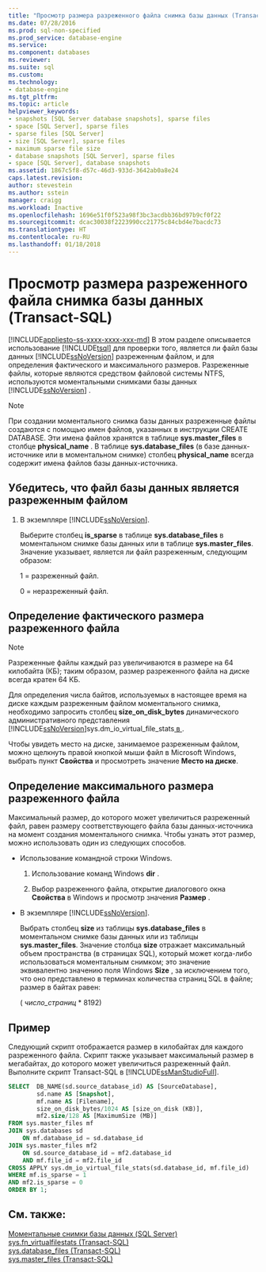 ```yaml
---
title: "Просмотр размера разреженного файла снимка базы данных (Transact-SQL) | Документация Майкрософт"
ms.date: 07/28/2016
ms.prod: sql-non-specified
ms.prod_service: database-engine
ms.service: 
ms.component: databases
ms.reviewer: 
ms.suite: sql
ms.custom: 
ms.technology:
- database-engine
ms.tgt_pltfrm: 
ms.topic: article
helpviewer_keywords:
- snapshots [SQL Server database snapshots], sparse files
- space [SQL Server], sparse files
- sparse files [SQL Server]
- size [SQL Server], sparse files
- maximum sparse file size
- database snapshots [SQL Server], sparse files
- space [SQL Server], database snapshots
ms.assetid: 1867c5f8-d57c-46d3-933d-3642ab0a8e24
caps.latest.revision: 
author: stevestein
ms.author: sstein
manager: craigg
ms.workload: Inactive
ms.openlocfilehash: 1696e51f0f523a98f3bc3acdbb36bd97b9cf0f22
ms.sourcegitcommit: dcac30038f2223990cc21775c84cbd4e7bacdc73
ms.translationtype: HT
ms.contentlocale: ru-RU
ms.lasthandoff: 01/18/2018
---
```

# <a name="view-the-size-of-the-sparse-file-of-a-database-snapshot-transact-sql"></a>Просмотр размера разреженного файла снимка базы данных (Transact-SQL)
[!INCLUDE[appliesto-ss-xxxx-xxxx-xxx-md](../../includes/appliesto-ss-xxxx-xxxx-xxx-md.md)] В этом разделе описывается использование [!INCLUDE[tsql](../../includes/tsql-md.md)] для проверки того, является ли файл базы данных [!INCLUDE[ssNoVersion](../../includes/ssnoversion-md.md)] разреженным файлом, и для определения фактического и максимального размеров. Разреженные файлы, которые являются средством файловой системы NTFS, используются моментальными снимками базы данных [!INCLUDE[ssNoVersion](../../includes/ssnoversion-md.md)] .  
  
> [!NOTE]  
>  При создании моментального снимка базы данных разреженные файлы создаются с помощью имен файлов, указанных в инструкции CREATE DATABASE. Эти имена файлов хранятся в таблице **sys.master_files** в столбце **physical_name** . В таблице **sys.database_files** (в базе данных-источнике или в моментальном снимке) столбец **physical_name** всегда содержит имена файлов базы данных-источника.  
  
## <a name="verify-that-a-database-file-is-a-sparse-file"></a>Убедитесь, что файл базы данных является разреженным файлом  
  
1.  В экземпляре [!INCLUDE[ssNoVersion](../../includes/ssnoversion-md.md)].  
  
     Выберите столбец **is_sparse** в таблице **sys.database_files** в моментальном снимке базы данных или в таблице **sys.master_files**. Значение указывает, является ли файл разреженным, следующим образом:  
  
     1 = разреженный файл.  
  
     0 = неразреженный файл.  
  
## <a name="find-out-the-actual-size-of-a-sparse-file"></a>Определение фактического размера разреженного файла  
  
> [!NOTE]  
>  Разреженные файлы каждый раз увеличиваются в размере на 64 килобайта (КБ); таким образом, размер разреженного файла на диске всегда кратен 64 КБ.  
  
 Для определения числа байтов, используемых в настоящее время на диске каждым разреженным файлом моментального снимка, необходимо запросить столбец **size_on_disk_bytes** динамического административного представления [!INCLUDE[ssNoVersion](../../includes/ssnoversion-md.md)]sys.dm_io_virtual_file_stats[ в ](../../relational-databases/system-dynamic-management-views/sys-dm-io-virtual-file-stats-transact-sql.md).  
  
 Чтобы увидеть место на диске, занимаемое разреженным файлом, можно щелкнуть правой кнопкой мыши файл в Microsoft Windows, выбрать пункт **Свойства** и просмотреть значение **Место на диске**.  
  
## <a name="find-out-the-maximum-size-of-a-sparse-file"></a>Определение максимального размера разреженного файла  
 Максимальный размер, до которого может увеличиться разреженный файл, равен размеру соответствующего файла базы данных-источника на момент создания моментального снимка. Чтобы узнать этот размер, можно использовать один из следующих способов.  
  
-   Использование командной строки Windows.  
  
    1.  Использование команд Windows **dir** .  
  
    2.  Выбор разреженного файла, открытие диалогового окна **Свойства** в Windows и просмотр значения **Размер** .  
  
-   В экземпляре [!INCLUDE[ssNoVersion](../../includes/ssnoversion-md.md)].  
  
     Выбрать столбец **size** из таблицы **sys.database_files** в моментальном снимке базы данных или из таблицы **sys.master_files**. Значение столбца **size** отражает максимальный объем пространства (в страницах SQL), который может когда-либо использоваться моментальным снимком; это значение эквивалентно значению поля Windows **Size** , за исключением того, что оно представлено в терминах количества страниц SQL в файле; размер в байтах равен:  
  
     ( *число_страниц* * 8192)  

## <a name="example"></a>Пример
Следующий скрипт отображается размер в килобайтах для каждого разреженного файла.  Скрипт также указывает максимальный размер в мегабайтах, до которого может увеличиться разреженный файл.  Выполните скрипт Transact-SQL в [!INCLUDE[ssManStudioFull](../../includes/ssmanstudiofull-md.md)].

```sql
SELECT  DB_NAME(sd.source_database_id) AS [SourceDatabase], 
        sd.name AS [Snapshot],
        mf.name AS [Filename], 
        size_on_disk_bytes/1024 AS [size_on_disk (KB)],
        mf2.size/128 AS [MaximumSize (MB)]
FROM sys.master_files mf
JOIN sys.databases sd
    ON mf.database_id = sd.database_id
JOIN sys.master_files mf2
    ON sd.source_database_id = mf2.database_id
    AND mf.file_id = mf2.file_id
CROSS APPLY sys.dm_io_virtual_file_stats(sd.database_id, mf.file_id)
WHERE mf.is_sparse = 1
AND mf2.is_sparse = 0
ORDER BY 1;
```
  
## <a name="see-also"></a>См. также:  
 [Моментальные снимки базы данных (SQL Server)](../../relational-databases/databases/database-snapshots-sql-server.md)   
 [sys.fn_virtualfilestats (Transact-SQL)](../../relational-databases/system-functions/sys-fn-virtualfilestats-transact-sql.md)   
 [sys.database_files (Transact-SQL)](../../relational-databases/system-catalog-views/sys-database-files-transact-sql.md)   
 [sys.master_files (Transact-SQL)](../../relational-databases/system-catalog-views/sys-master-files-transact-sql.md)  
  
  
